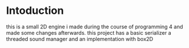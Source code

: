 # Intoduction
this is a small 2D engine i made during the course of programming 4 and made some changes afterwards. this project has a basic serializer a threaded sound manager and an implementation with box2D
